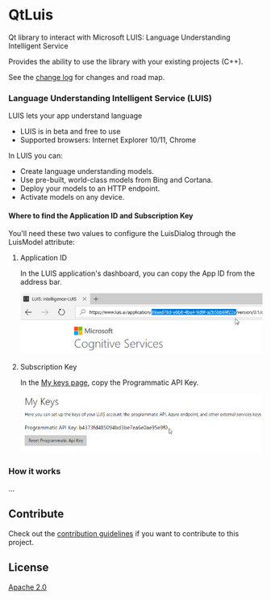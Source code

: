 # QtLuis

Qt library to interact with Microsoft LUIS: Language Understanding Intelligent Service

Provides the ability to use the library with your existing projects (C++). 

See the [change log](CHANGELOG.md) for changes and road map.

### Language Understanding Intelligent Service (LUIS)

LUIS lets your app understand language

- LUIS is in beta and free to use
- Supported browsers: Internet Explorer 10/11, Chrome
 
In LUIS you can:

- Create language understanding models.
- Use pre-built, world-class models from Bing and Cortana.
- Deploy your models to an HTTP endpoint.
- Activate models on any device.

#### Where to find the Application ID and Subscription Key

You'll need these two values to configure the LuisDialog through the LuisModel attribute:

1. Application ID

    In the LUIS application's dashboard, you can copy the App ID from the address bar.
    
    ![App Settings](images/prereqs-appid.png)
    
2. Subscription Key

    In the [My keys page](https://www.luis.ai/home/keys), copy the Programmatic API Key.
    
    ![Programmatic API Key](images/prereqs-apikey.png)

### How it works

...

## Contribute
Check out the [contribution guidelines](CONTRIBUTING.md)
if you want to contribute to this project.

## License
[Apache 2.0](LICENSE)
